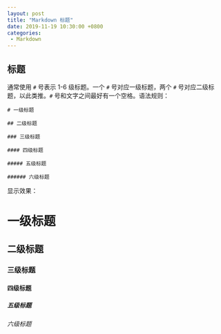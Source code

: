 ```yaml
---
layout: post
title: "Markdown 标题"
date: 2019-11-19 10:30:00 +0800
categories: 
 - Markdown
---
```


## 标题

通常使用 `#` 号表示 1-6 级标题。一个 `#` 号对应一级标题，两个 `#` 号对应二级标题，以此类推。`#` 号和文字之间最好有一个空格。语法规则：

<!-- more -->

```text
# 一级标题

## 二级标题

### 三级标题

#### 四级标题

##### 五级标题

###### 六级标题
```
显示效果：

# 一级标题
## 二级标题
### 三级标题
#### 四级标题
##### 五级标题
###### 六级标题
